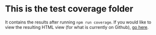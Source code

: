 # This is the test coverage folder

It contains the results after running `npm run coverage`. If you would like to view the resulting HTML view (for what is currently on Github), [go here](https://htmlpreview.github.io/?https://github.com/neonexus/sails-react-bootstrap-webpack/blob/release/test/coverage/index.html).

